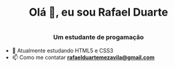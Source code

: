 <h1 align="center"> Olá 👋, eu sou Rafael Duarte <h1> 
<h3 align="center"> Um estudante de progamação</h3>

- 🌱 Atualmente estudando HTML5 e CSS3
- 📫 Como me contatar **rafaelduartemezavila@gmail.com**

 
